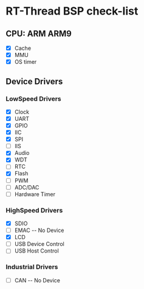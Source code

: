 # RT-Thread BSP check-list

## CPU: ARM ARM9

* [x] Cache
* [x] MMU
* [x] OS timer

## Device Drivers

### LowSpeed Drivers

* [x] Clock
* [x] UART
* [x] GPIO
* [x] IIC
* [x] SPI
* [ ] IIS
* [x] Audio
* [x] WDT
* [ ] RTC
* [x] Flash
* [ ] PWM
* [ ] ADC/DAC
* [ ] Hardware Timer

### HighSpeed Drivers

* [x] SDIO
* [ ] EMAC -- No Device
* [x] LCD
* [ ] USB Device Control
* [ ] USB Host Control

### Industrial Drivers

* [ ] CAN -- No Device
